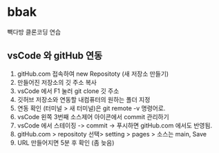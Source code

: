 # bbak

빽다방 클론코딩 연습

## vsCode 와 gitHub 연동

1. gitHub.com 접속하여 new Repositoty (새 저장소 만들기)
2. 만들어진 저장소의 깃 주소 복사
3. vsCode 에서 F1 눌러 git clone 깃 주소
4. 깃허브 저장소와 연동할 내컴퓨터의 원하는 폴더 지정
5. 연동 확인 (터미널 > 새 터미널)은 git remote -v 명령어로.
6. vsCode 왼쪽 3번째 소스제어 아이콘에서 commit 관리하기
7. vsCode 에서 스테이징 -> commit -> 푸시하면 gitHub.com 에서도 반영됨.
8. gitHub.com > repositoty 선택> setting > pages > 소스는 main, Save
9. URL 만들어지면 5분 후 확인 (좀 늦음)
